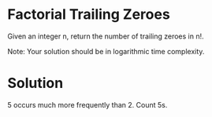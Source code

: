 Factorial Trailing Zeroes
===

Given an integer n, return the number of trailing zeroes in n!.

Note: Your solution should be in logarithmic time complexity.

Solution
===
5 occurs much more frequently than 2. Count 5s.
